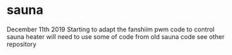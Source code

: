# sauna
December 11th 2019 
Starting to adapt the fanshiim pwm code to control sauna heater
will need to use some of code from old sauna code see other repository
